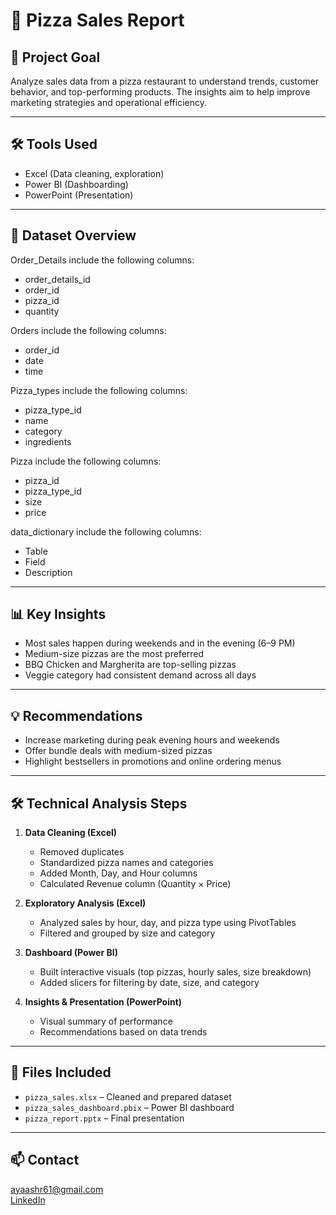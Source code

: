 # 🍕 Pizza Sales Report

## 🧠 Project Goal  
Analyze sales data from a pizza restaurant to understand trends, customer behavior, and top-performing products. The insights aim to help improve marketing strategies and operational efficiency.

---

## 🛠️ Tools Used  
- Excel (Data cleaning, exploration)
- Power BI (Dashboarding)
- PowerPoint (Presentation)

---

## 📄 Dataset Overview  
Order_Details include the following columns:
- order_details_id
- order_id
- pizza_id
- quantity

Orders include the following columns:
- order_id
- date
- time

Pizza_types include the following columns:
- pizza_type_id
- name
- category
- ingredients

Pizza include the following columns:
- pizza_id
- pizza_type_id
- size
- price

data_dictionary include the following columns:
- Table	
- Field
- Description

---

## 📊 Key Insights  
- Most sales happen during weekends and in the evening (6–9 PM)
- Medium-size pizzas are the most preferred
- BBQ Chicken and Margherita are top-selling pizzas
- Veggie category had consistent demand across all days

---

## 💡 Recommendations  
- Increase marketing during peak evening hours and weekends
- Offer bundle deals with medium-sized pizzas
- Highlight bestsellers in promotions and online ordering menus

---

## 🛠️ Technical Analysis Steps

1. **Data Cleaning (Excel)**  
   - Removed duplicates  
   - Standardized pizza names and categories  
   - Added Month, Day, and Hour columns  
   - Calculated Revenue column (Quantity × Price)  

2. **Exploratory Analysis (Excel)**  
   - Analyzed sales by hour, day, and pizza type using PivotTables  
   - Filtered and grouped by size and category  

3. **Dashboard (Power BI)**  
   - Built interactive visuals (top pizzas, hourly sales, size breakdown)  
   - Added slicers for filtering by date, size, and category  

4. **Insights & Presentation (PowerPoint)**  
   - Visual summary of performance  
   - Recommendations based on data trends

---

## 📁 Files Included  
- `pizza_sales.xlsx` – Cleaned and prepared dataset  
- `pizza_sales_dashboard.pbix` – Power BI dashboard  
- `pizza_report.pptx` – Final presentation

---

## 📫 Contact  
ayaashr61@gmail.com  
[LinkedIn](https://www.linkedin.com/in/aya-ashraf-)
